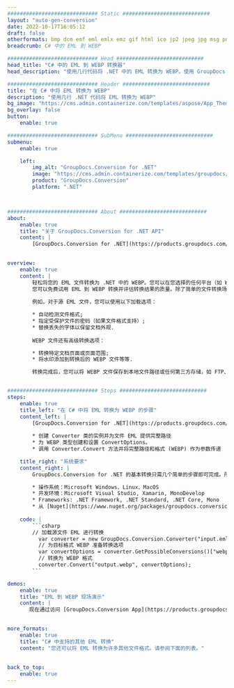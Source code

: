 ```yaml
---
############################# Static ############################
layout: "auto-gen-conversion"
date: 2022-10-17T16:05:12
draft: false
otherformats: bmp dcm emf eml emlx emz gif html ico jp2 jpeg jpg msg png psb psd svg svgz tga tif tiff webp wmf wmz
breadcrumb: C# 中的 EML 到 WEBP

############################# Head ############################
head_title: "C# 中的 EML 到 WEBP 转换器"
head_description: "使用几行代码将 .NET 中的 EML 转换为 WEBP。使用 GroupDocs 文档转换 API 转换 160 多种文件格式。"

############################# Header ############################
title: "在 C# 中将 EML 转换为 WEBP"
description: "使用几行 .NET 代码将 EML 转换为 WEBP"
bg_image: "https://cms.admin.containerize.com/templates/aspose/App_Themes/V3/images/bg/header1.png"
bg_overlay: false
button:
    enable: true

############################# SubMenu ############################
submenu:
    enable: true

    left:
        img_alt: "GroupDocs.Conversion for .NET"
        image: "https://cms.admin.containerize.com/templates/groupdocs/images/product-logos/90x90-noborder/groupdocs-conversion-net.png"
        product: "GroupDocs.Conversion"
        platform: ".NET"



############################# About ############################
about:
    enable: true
    title: "关于 GroupDocs.Conversion for .NET API"
    content: |
        [GroupDocs.Conversion for .NET](https://products.groupdocs.com/conversion/net/)可用于转换Microsoft Word、Excel、PowerPoint、PDF、Visio等格式。 GroupDocs.Conversion 是一个独立的 API，适用于需要高性能的后端和内部系统。它不依赖于任何软件，例如 Microsoft 或 Open Office。
    

overview:
    enable: true
    content: |
        轻松将您的 EML 文件转换为 .NET 中的 WEBP。您可以在您选择的任何平台（如 Windows、Linux、macOS）中仅使用几行 C# 代码行。
        您可以免费试用 EML 到 WEBP 转换并评估转换结果的质量。除了简单的文件转换场景，您还可以尝试更高级的选项来加载源 EML 文件和保存输出 WEBP 结果。 
        
        例如，对于源 EML 文件，您可以使用以下加载选项：

        * 自动检测文件格式;
        * 指定受保护文件的密码（如果文件格式支持）;
        * 替换丢失的字体以保留文档外观.
        
        WEBP 文件还有高级转换选项：

        * 转换特定文档页面或页面范围;
        * 将水印添加到转换后的 WEBP 文件等等.

        转换完成后，您可以将 WEBP 文件保存到本地文件路径或任何第三方存储，如 FTP、Amazon S3、Google Drive、Dropbox 等。请注意 - 将 EML 转换为 WEBP 无需安装任何额外的软件 - 如 MS Office、Open Office、Adobe Acrobat Reader 等。


############################# Steps ############################
steps:
    enable: true
    title_left: "在 C# 中将 EML 转换为 WEBP 的步骤"
    content_left: |
        [GroupDocs.Conversion for .NET](https://products.groupdocs.com/conversion/net/) 使开发人员只需几行代码即可轻松地将 EML 文件转换为 WEBP。
        
        * 创建 Converter 类的实例并为文件 EML 提供完整路径
        * 为 WEBP 类型创建和设置 ConvertOptions。
        * 调用 Converter.Convert 方法并将完整路径和格式 (WEBP) 作为参数传递

    title_right: "系统要求"
    content_right: |
        GroupDocs.Conversion for .NET 的基本转换只需几个简单的步骤即可完成。所有主要平台和操作系统都支持我们的 API。在执行以下代码之前，请确保您的系统上安装了以下先决条件。

        * 操作系统：Microsoft Windows、Linux、MacOS
        * 开发环境：Microsoft Visual Studio, Xamarin, MonoDevelop
        * Frameworks: .NET Framework, .NET Standard, .NET Core, Mono
        * 从 [Nuget](https://www.nuget.org/packages/groupdocs.conversion) 获取最新的 GroupDocs.Conversion for .NET
         
    code: |
        ```csharp    
        // 加载源文件 EML 进行转换
          var converter = new GroupDocs.Conversion.Converter("input.eml");
          // 为目标格式 WEBP 准备转换选项
          var convertOptions = converter.GetPossibleConversions()["webp"].ConvertOptions;
          // 转换为 WEBP 格式
          converter.Convert("output.webp", convertOptions);
        ```

demos:
    enable: true
    title: "EML 到 WEBP 现场演示"
    content: |
       现在通过访问 [GroupDocs.Conversion App](https://products.groupdocs.app/conversion/family) 网站将 EML 转换为 WEBP。在线演示具有以下优点
          

more_formats:
    enable: true
    title: "C# 中支持的其他 EML 转换"
    content: "您还可以将 EML 转换为许多其他文件格式。请参阅下面的列表。"
       
       
back_to_top:
    enable: true
---
```

